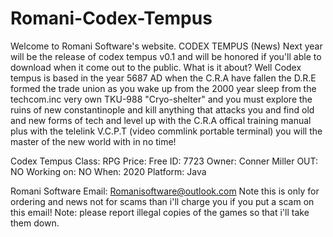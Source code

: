 # Romani-Codex-Tempus
Welcome to Romani Software's website.
CODEX TEMPUS (News)
Next year will be the release of codex tempus v0.1 and will be honored if you'll able to download when it 
come out to the public.
What is it about?
Well Codex tempus is based in the year 5687 AD when the C.R.A have fallen the D.R.E formed the trade union as you wake up from the 2000
 year sleep from the techcom.inc very own TKU-988 "Cryo-shelter" and you must explore the ruins of new constantinople and kill anything that
 attacks you and find old and new forms of tech and level up with the C.R.A offical training manual plus with the telelink V.C.P.T (video commlink portable terminal)
 you will the master of the new world with in no time!
 
 Codex Tempus
 Class: RPG
 Price: Free
 ID: 7723
 Owner: Conner Miller
 OUT: NO
 Working on: NO
 When: 2020
 Platform: Java
 
 Romani Software
 Email:
 Romanisoftware@outlook.com
 Note this is only for ordering
 and news not for scams than i'll
 charge you if you put a scam on this 
 email!
 Note: please report illegal copies of the 
 games so that i'll take them down.
 
 
